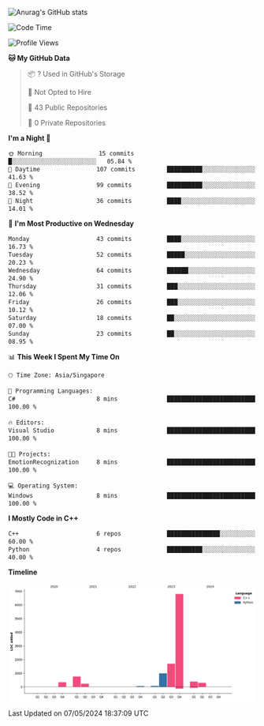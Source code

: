 ![Anurag's GitHub stats](https://github-readme-stats.vercel.app/api?username=OnePointFive99&show_icons=true&theme=transparent)

<!--START_SECTION:waka-->
![Code Time](http://img.shields.io/badge/Code%20Time-90%20hrs%2041%20mins-blue)

![Profile Views](http://img.shields.io/badge/Profile%20Views-0-blue)

**🐱 My GitHub Data** 

> 📦 ? Used in GitHub's Storage 
 > 
> 🚫 Not Opted to Hire
 > 
> 📜 43 Public Repositories 
 > 
> 🔑 0 Private Repositories 
 > 
**I'm a Night 🦉** 

```text
🌞 Morning                15 commits          █░░░░░░░░░░░░░░░░░░░░░░░░   05.84 % 
🌆 Daytime                107 commits         ██████████░░░░░░░░░░░░░░░   41.63 % 
🌃 Evening                99 commits          ██████████░░░░░░░░░░░░░░░   38.52 % 
🌙 Night                  36 commits          ████░░░░░░░░░░░░░░░░░░░░░   14.01 % 
```
📅 **I'm Most Productive on Wednesday** 

```text
Monday                   43 commits          ████░░░░░░░░░░░░░░░░░░░░░   16.73 % 
Tuesday                  52 commits          █████░░░░░░░░░░░░░░░░░░░░   20.23 % 
Wednesday                64 commits          ██████░░░░░░░░░░░░░░░░░░░   24.90 % 
Thursday                 31 commits          ███░░░░░░░░░░░░░░░░░░░░░░   12.06 % 
Friday                   26 commits          ███░░░░░░░░░░░░░░░░░░░░░░   10.12 % 
Saturday                 18 commits          ██░░░░░░░░░░░░░░░░░░░░░░░   07.00 % 
Sunday                   23 commits          ██░░░░░░░░░░░░░░░░░░░░░░░   08.95 % 
```


📊 **This Week I Spent My Time On** 

```text
🕑︎ Time Zone: Asia/Singapore

💬 Programming Languages: 
C#                       8 mins              █████████████████████████   100.00 % 

🔥 Editors: 
Visual Studio            8 mins              █████████████████████████   100.00 % 

🐱‍💻 Projects: 
EmotionRecognization     8 mins              █████████████████████████   100.00 % 

💻 Operating System: 
Windows                  8 mins              █████████████████████████   100.00 % 
```

**I Mostly Code in C++** 

```text
C++                      6 repos             ███████████████░░░░░░░░░░   60.00 % 
Python                   4 repos             ██████████░░░░░░░░░░░░░░░   40.00 % 
```



**Timeline**

![Lines of Code chart](https://raw.githubusercontent.com/OnePointFive99/OnePointFive99/main/assets/bar_graph.png)


 Last Updated on 07/05/2024 18:37:09 UTC
<!--END_SECTION:waka-->

  
